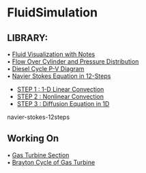 # FluidSimulation

<h2>LIBRARY:</h2>

• [Fluid Visualization with Notes](fluidvisualization.py) <br />
• [Flow Over Cylinder and Pressure Distribution](flowover-cylinder.py) <br />
• [Diesel Cycle P-V Diagram](dieselcycle.py) <br />
• [Navier Stokes Equation in 12-Steps](navier-stokes-12steps) <br />
  - [STEP 1 : 1-D Linear Convection](navier-stokes-12steps/navier-stokes-12steps-1.py) <br />
  - [STEP 2 : Nonlinear Convection](navier-stokes-12steps/navier-stokes-12steps-2.py) <br />
  - [STEP 3 : Diffusion Equation in 1D](navier-stokes-12steps/navier-stokes-12steps-3.py) <br />

navier-stokes-12steps

<h2> Working On </h2>

• [Gas Turbine Section](GasTurbineSection) <br />
• [Brayton Cycle of Gas Turbine](GasTurbineSection/BraytonCycle.py) <br />
